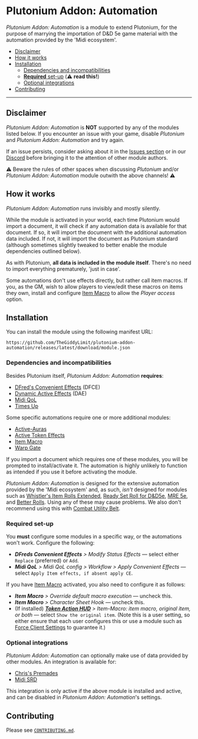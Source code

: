 # Plutonium Addon: Automation

*Plutonium Addon: Automation* is a module to extend Plutonium, for the purpose of marrying the importation of D&D 5e game material with the automation provided by the 'Midi ecosystem'.

- [Disclaimer](#disclaimer)
- [How it works](#how-it-works)
- [Installation](#installation)
   - [Dependencies and incompatibilities](#dependencies-and-incompatibilities)
   - [**Required** set-up](#required-set-up) (⚠️ **read this!**)
   - [Optional integrations](#optional-integrations)
- [Contributing](#contributing)

---

## Disclaimer

*Plutonium Addon: Automation* is **NOT** supported by any of the modules listed below. If you encounter an issue with your game, disable *Plutonium* and *Plutonium Addon: Automation* and try again.

If an issue persists, consider asking about it in the [Issues section](https://github.com/TheGiddyLimit/plutonium-addon-automation/issues) or in our [Discord](https://discord.gg/5etools) before bringing it to the attention of other module authors.

⚠️ Beware the rules of other spaces when discussing *Plutonium* and/or *Plutonium Addon: Automation* module outwith the above channels! ⚠️

## How it works

*Plutonium Addon: Automation* runs invisibly and mostly silently.

While the module is activated in your world, each time Plutonium would import a document, it will check if any automation data is available for that document. If so, it will import the document with the additional automation data included. If not, it will import the document as Plutonium standard (although sometimes slightly tweaked to better enable the module dependencies outlined below).

As with Plutonium, **all data is included in the module itself**. There's no need to import everything prematurely, 'just in case'.

Some automations don't use effects directly, but rather call item macros. If you, as the GM, wish to allow players to view/edit these macros on items they own, install and configure [Item Macro](https://foundryvtt.com/packages/itemacro) to allow the _Player access_ option.

## Installation

You can install the module using the following manifest URL:

`https://github.com/TheGiddyLimit/plutonium-addon-automation/releases/latest/download/module.json`

### Dependencies and incompatibilities

Besides Plutonium itself, *Plutonium Addon: Automation* **requires**:
- [DFred's Convenient Effects](https://foundryvtt.com/packages/dfreds-convenient-effects) (DFCE)
- [Dynamic Active Effects](https://foundryvtt.com/packages/dae) (DAE)
- [Midi QoL](https://foundryvtt.com/packages/midi-qol)
- [Times Up](https://foundryvtt.com/packages/times-up)

Some specific automations require one or more additional modules:
- [Active-Auras](https://foundryvtt.com/packages/ActiveAuras)
- [Active Token Effects](https://foundryvtt.com/packages/ATL)
- [Item Macro](https://foundryvtt.com/packages/itemacro)
- [Warp Gate](https://foundryvtt.com/packages/warpgate)

If you import a document which requires one of these modules, you will be prompted to install/activate it. The automation is highly unlikely to function as intended if you use it before activating the module.

*Plutonium Addon: Automation* is designed for the extensive automation provided by the 'Midi ecosystem' and, as such, *isn't* designed for modules such as [Whistler's Item Rolls Extended](https://foundryvtt.com/packages/wire), [Ready Set Roll for D&D5e](https://foundryvtt.com/packages/ready-set-roll-5e), [MRE 5e](https://foundryvtt.com/packages/mre-dnd5e), and [Better Rolls](https://foundryvtt.com/packages/betterrolls5e). Using any of these may cause problems. We also don't recommend using this with [Combat Utility Belt](https://foundryvtt.com/packages/combat-utility-belt).

### Required set-up

You **must** configure some modules in a specific way, or the automations won't work. Configure the following:

- _**DFreds Convenient Effects** > Modify Status Effects_ — select either `Replace` (preferred) or `Add`.
- _**Midi QoL** > Midi QoL config > Workflow > Apply Convenient Effects_ — select `Apply Item effects, if absent apply CE`.

If you have [Item Macro](https://foundryvtt.com/packages/itemacro) activated, you also need to configure it as follows:

- _**Item Macro** > Override default macro execution_ — uncheck this.
- _**Item Macro** > Character Sheet Hook_ — uncheck this.
- (If installed) _**[Token Action HUD](https://foundryvtt.com/packages/token-action-hud)** > Item-Macro: item macro, original item, or both_ — select `Show the original item`. (Note this is a user setting, so either ensure that each user configures this or use a module such as [Force Client Settings](https://foundryvtt.com/packages/force-client-settings) to guarantee it.)

### Optional integrations

*Plutonium Addon: Automation* can optionally make use of data provided by other modules. An integration is available for:
- [Chris's Premades](https://foundryvtt.com/packages/chris-premades)
- [Midi SRD](https://foundryvtt.com/packages/midi-srd)

This integration is only active if the above module is installed and active, and can be disabled in *Plutonium Addon: Automation*'s settings.

## Contributing

Please see [`CONTRIBUTING.md`](./CONTRIBUTING.md).
